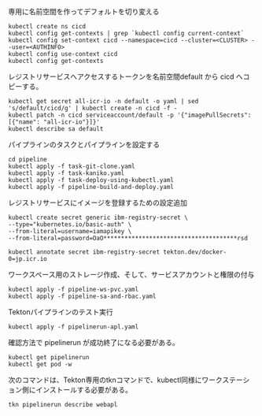 専用に名前空間を作ってデフォルトを切り変える

~~~
kubectl create ns cicd
kubectl config get-contexts | grep `kubectl config current-context`
kubectl config set-context cicd --namespace=cicd --cluster=<CLUSTER> --user=<AUTHINFO> 
kubectl config use-context cicd
kubectl config get-contexts
~~~

レジストリサービスへアクセスするトークンを名前空間default から cicd へコピーする。

~~~
kubectl get secret all-icr-io -n default -o yaml | sed 's/default/cicd/g' | kubectl create -n cicd -f -
kubectl patch -n cicd serviceaccount/default -p '{"imagePullSecrets":[{"name": "all-icr-io"}]}'
kubectl describe sa default
~~~

パイプラインのタスクとパイプラインを設定する

~~~
cd pipeline
kubectl apply -f task-git-clone.yaml
kubectl apply -f task-kaniko.yaml
kubectl apply -f task-deploy-using-kubectl.yaml 
kubectl apply -f pipeline-build-and-deploy.yaml
~~~

レジストリサービスにイメージを登録するための設定追加

~~~
kubectl create secret generic ibm-registry-secret \
--type="kubernetes.io/basic-auth" \
--from-literal=username=iamapikey \
--from-literal=password=OaO**************************************rsd

kubectl annotate secret ibm-registry-secret tekton.dev/docker-0=jp.icr.io
~~~


ワークスペース用のストレージ作成、そして、サービスアカウントと権限の付与

~~~
kubectl apply -f pipeline-ws-pvc.yaml
kubectl apply -f pipeline-sa-and-rbac.yaml
~~~

Tektonパイプラインのテスト実行

~~~
kubectl apply -f pipelinerun-apl.yaml
~~~

確認方法で pipelinerun が成功終了になる必要がある。

~~~
kubectl get pipelinerun
kubectl get pod -w
~~~

次のコマンドは、Tekton専用のtknコマンドで、kubectl同様にワークステーション側にインストールする必要がある。

~~~
tkn pipelinerun describe webapl
~~~